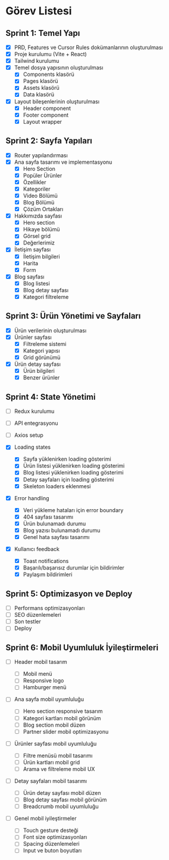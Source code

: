 # Görev Listesi

## Sprint 1: Temel Yapı

- [x] PRD, Features ve Cursor Rules dokümanlarının oluşturulması
- [x] Proje kurulumu (Vite + React)
- [x] Tailwind kurulumu
- [x] Temel dosya yapısının oluşturulması
  - [x] Components klasörü
  - [x] Pages klasörü
  - [x] Assets klasörü
  - [x] Data klasörü
- [x] Layout bileşenlerinin oluşturulması
  - [x] Header component
  - [x] Footer component
  - [x] Layout wrapper

## Sprint 2: Sayfa Yapıları

- [x] Router yapılandırması
- [x] Ana sayfa tasarımı ve implementasyonu
  - [x] Hero Section
  - [x] Popüler Ürünler
  - [x] Özellikler
  - [x] Kategoriler
  - [x] Video Bölümü
  - [x] Blog Bölümü
  - [x] Çözüm Ortakları
- [x] Hakkımızda sayfası
  - [x] Hero section
  - [x] Hikaye bölümü
  - [x] Görsel grid
  - [x] Değerlerimiz
- [x] İletişim sayfası
  - [x] İletişim bilgileri
  - [x] Harita
  - [x] Form
- [x] Blog sayfası
  - [x] Blog listesi
  - [x] Blog detay sayfası
  - [x] Kategori filtreleme

## Sprint 3: Ürün Yönetimi ve Sayfaları

- [x] Ürün verilerinin oluşturulması
- [x] Ürünler sayfası
  - [x] Filtreleme sistemi
  - [x] Kategori yapısı
  - [x] Grid görünümü
- [x] Ürün detay sayfası
  - [x] Ürün bilgileri
  - [x] Benzer ürünler

## Sprint 4: State Yönetimi

- [ ] Redux kurulumu
- [ ] API entegrasyonu
- [ ] Axios setup
- [x] Loading states

  - [x] Sayfa yüklenirken loading gösterimi
  - [x] Ürün listesi yüklenirken loading gösterimi
  - [x] Blog listesi yüklenirken loading gösterimi
  - [x] Detay sayfaları için loading gösterimi
  - [x] Skeleton loaders eklenmesi

- [x] Error handling

  - [x] Veri yükleme hataları için error boundary
  - [x] 404 sayfası tasarımı
  - [x] Ürün bulunamadı durumu
  - [x] Blog yazısı bulunamadı durumu
  - [x] Genel hata sayfası tasarımı

- [x] Kullanıcı feedback
  - [x] Toast notifications
  - [x] Başarılı/başarısız durumlar için bildirimler
  - [x] Paylaşım bildirimleri

## Sprint 5: Optimizasyon ve Deploy

- [ ] Performans optimizasyonları
- [ ] SEO düzenlemeleri
- [ ] Son testler
- [ ] Deploy

## Sprint 6: Mobil Uyumluluk İyileştirmeleri

- [ ] Header mobil tasarım

  - [ ] Mobil menü
  - [ ] Responsive logo
  - [ ] Hamburger menü

- [ ] Ana sayfa mobil uyumluluğu

  - [ ] Hero section responsive tasarım
  - [ ] Kategori kartları mobil görünüm
  - [ ] Blog section mobil düzen
  - [ ] Partner slider mobil optimizasyonu

- [ ] Ürünler sayfası mobil uyumluluğu

  - [ ] Filtre menüsü mobil tasarımı
  - [ ] Ürün kartları mobil grid
  - [ ] Arama ve filtreleme mobil UX

- [ ] Detay sayfaları mobil tasarımı

  - [ ] Ürün detay sayfası mobil düzen
  - [ ] Blog detay sayfası mobil görünüm
  - [ ] Breadcrumb mobil uyumluluğu

- [ ] Genel mobil iyileştirmeler
  - [ ] Touch gesture desteği
  - [ ] Font size optimizasyonları
  - [ ] Spacing düzenlemeleri
  - [ ] Input ve buton boyutları
